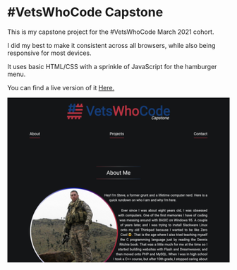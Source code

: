 # #VetsWhoCode Capstone

This is my capstone project for the #VetsWhoCode March 2021 cohort.

I did my best to make it consistent across all browsers, while also being responsive for most devices.

It uses basic HTML/CSS with a sprinkle of JavaScript for the hamburger menu.

You can find a live version of it [Here.](https://stephanlamoureux.github.io/vwc-capstone/)

![Desktop Version](images/screenshots/laptop.jpg)
